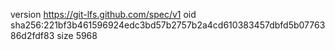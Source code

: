 version https://git-lfs.github.com/spec/v1
oid sha256:221bf3b461596924edc3bd57b2757b2a4cd610383457dbfd5b0776386d2fdf83
size 5968
